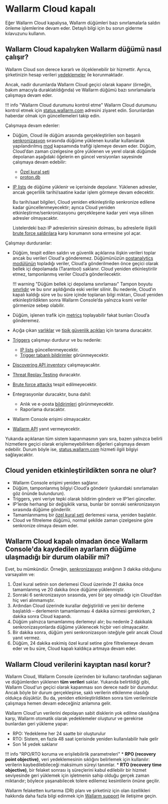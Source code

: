 # Wallarm Cloud kapalı

Eğer Wallarm Cloud kapalıysa, Wallarm düğümleri bazı sınırlamalarla saldırı önleme işlemlerine devam eder. Detaylı bilgi için bu sorun giderme kılavuzunu kullanın.

## Wallarm Cloud kapalıyken Wallarm düğümü nasıl çalışır?

Wallarm Cloud son derece kararlı ve ölçeklenebilir bir hizmettir. Ayrıca, şirketinizin hesap verileri [yedeklemeler](#how-does-wallarm-protect-its-cloud-data-from-loss) ile korunmaktadır.

Ancak, nadir durumlarda Wallarm Cloud geçici olarak kapanır (örneğin, bakım amacıyla duraklatıldığında) ve Wallarm düğümü bazı sınırlamalarla çalışmaya devam eder.

!!! info "Wallarm Cloud durumunu kontrol etme"
    Wallarm Cloud durumunu kontrol etmek için [status.wallarm.com](https://status.wallarm.com/) adresini ziyaret edin. Sorunlardan haberdar olmak için güncellemeleri takip edin.

Çalışmaya devam edenler:

* Düğüm, Cloud ile düğüm arasında gerçekleştirilen son başarılı [senkronizasyon](../admin-en/configure-cloud-node-synchronization-en.md) sırasında düğüme yüklenen kurallar kullanılarak yapılandırılmış [mod](../admin-en/configure-wallarm-mode.md#available-filtration-modes) kapsamında trafiği işlemeye devam eder. Düğüm, Cloud’dan zaman çizelgesine göre yüklenen ve yerel olarak düğümde depolanan aşağıdaki öğelerin en güncel versiyonları sayesinde çalışmaya devam edebilir:

    * [Özel kural seti](../user-guides/rules/rules.md#ruleset-lifecycle)
    * [proton.db](../about-wallarm/protecting-against-attacks.md#library-libproton)

* [IP lists](../user-guides/ip-lists/overview.md) de düğüme yüklenir ve içerisinde depolanır. Yüklenen adresler, ancak geçerlilik tarihi/saatine kadar işlem görmeye devam edecektir.

    Bu tarih/saat bilgileri, Cloud yeniden etkinleştirilip senkronize edilene kadar güncellenmeyecektir; ayrıca Cloud yeniden etkinleştirme/senkronizasyonu gerçekleşene kadar yeni veya silinen adresler olmayacaktır.

    Listelerdeki bazı IP adreslerinin süresinin dolması, bu adreslerle ilişkili [brute force saldırılara](../admin-en/configuration-guides/protecting-against-bruteforce.md) karşı korumanın sona ermesine yol açar.

Çalışmayı durduranlar:

* Düğüm, tespit edilen saldırı ve güvenlik açıklarına ilişkin verileri toplar ancak bu verileri Cloud'a gönderemez. Düğümünüzün [postanalytics modülünün](../admin-en/installation-postanalytics-en.md) topladığı veriler, Cloud’a gönderilmeden önce geçici olarak bellek içi depolamada (Tarantool) saklanır. Cloud yeniden etkinleştirilir etmez, tamponlanmış veriler Cloud’a gönderilecektir.

    !!! warning "Düğüm bellek içi depolama sınırlaması"
        Tampon boyutu [sınırlıdır](../admin-en/configuration-guides/allocate-resources-for-node.md#tarantool) ve bu sınır aşıldığında eski veriler silinir. Bu nedenle, Cloud’ın kapalı kaldığı süre ve bu süre içinde toplanan bilgi miktarı, Cloud yeniden etkinleştirildikten sonra Wallarm Console’da yalnızca kısmi veriler görmenize sebep olabilir.

* Düğüm, işlenen trafik için [metrics](../admin-en/configure-statistics-service.md) toplayabilir fakat bunları Cloud’a gönderemez.
* Açığa çıkan [varlıklar](../user-guides/scanner.md) ve [tipik güvenlik açıkları](../user-guides/vulnerabilities.md) için tarama duracaktır.
* [Triggers](../user-guides/triggers/triggers.md) çalışmayı durdurur ve bu nedenle:
    * [IP lists](../user-guides/ip-lists/overview.md) güncellenmeyecektir.
    * [Trigger tabanlı bildirimler](../user-guides/triggers/triggers.md) görünmeyecektir.
* [Discovering API inventory](../api-discovery/overview.md) çalışmayacaktır.
* [Threat Replay Testing](../about-wallarm/detecting-vulnerabilities.md#threat-replay-testing) duracaktır.
* [Brute force attacks](../admin-en/configuration-guides/protecting-against-bruteforce.md) tespit edilmeyecektir.
* Entegrasyonlar duracaktır, buna dahil:
    * Anlık ve e-posta [bildirimleri](../user-guides/settings/integrations/integrations-intro.md) görünmeyecektir.
    * Raporlama duracaktır.
* Wallarm Console erişimi olmayacaktır.
* [Wallarm API](../api/overview.md) yanıt vermeyecektir.

Yukarıda açıklanan tüm sistem kapanmasının yanı sıra, bazen yalnızca belirli hizmetlere geçici olarak erişilemeyebilirken diğerleri çalışmaya devam edebilir. Durum böyle ise, [status.wallarm.com](https://status.wallarm.com/) hizmeti ilgili bilgiyi sağlayacaktır.

## Cloud yeniden etkinleştirildikten sonra ne olur?

* Wallarm Console erişimi yeniden sağlanır.
* Düğüm, tamponlanmış bilgiyi Cloud’a gönderir (yukarıdaki sınırlamaları göz önünde bulundurun).
* Triggers, yeni veriye tepki olarak bildirim gönderir ve IP’leri günceller.
* IP’lerde herhangi bir değişiklik varsa, bunlar bir sonraki senkronizasyon sırasında düğüme gönderilir.
* Tamamlanmamış bir [özel kural seti](#is-there-a-case-when-node-did-not-get-settings-saved-in-wallarm-console-before-wallarm-cloud-is-down) derlemesi varsa, yeniden başlatılır.
* Cloud ve filtreleme düğümü, normal şekilde zaman çizelgesine göre senkronize olmaya devam eder.

## Wallarm Cloud kapalı olmadan önce Wallarm Console'da kaydedilen ayarların düğüme ulaşmadığı bir durum olabilir mi?

Evet, bu mümkündür. Örneğin, [senkronizasyon](../admin-en/configure-cloud-node-synchronization-en.md) aralığının 3 dakika olduğunu varsayalım ve:

1. Özel kural setinin son derlemesi Cloud üzerinde 21 dakika önce tamamlanmış ve 20 dakika önce düğüme yüklenmiştir.
2. Sonraki 6 senkronizasyon sırasında, yeni bir şey olmadığı için Cloud’dan hiç veri alınmamıştır.
3. Ardından Cloud üzerinde kurallar değiştirildi ve yeni bir derleme başlatıldı – derlemenin tamamlanması 4 dakika sürmesi gerekirken, 2 dakika sonra Cloud kapandı.
4. Düğüm yalnızca tamamlanmış derlemeyi alır; bu nedenle 2 dakikalık senkronizasyonlarda düğüme yüklenecek hiçbir veri olmayacaktır.
5. Bir dakika sonra, düğüm yeni senkronizasyon isteğiyle gelir ancak Cloud yanıt vermez.
6. Düğüm, 24 dakika eskimiş özel kural setine göre filtrelemeye devam eder ve bu süre, Cloud kapalı kaldıkça artmaya devam eder.

## Wallarm Cloud verilerini kayıptan nasıl korur?

Wallarm Cloud, Wallarm Console üzerinden bir kullanıcı tarafından sağlanan ve düğümlerden yüklenen **tüm verileri** saklar. Yukarıda belirtildiği gibi, Wallarm Cloud'un geçici olarak kapanması son derece nadir bir durumdur. Ancak böyle bir durum gerçekleşirse, saklı verilerin etkilenme olasılığı oldukça düşüktür. Bu da, yeniden etkinleştirildikten sonra tüm verilerinizle çalışmaya hemen devam edeceğiniz anlamına gelir.

Wallarm Cloud'un verilerini depolayan sabit disklerin yok edilme olasılığına karşı, Wallarm otomatik olarak yedeklemeler oluşturur ve gerekirse bunlardan geri yükleme yapar:

* RPO: Yedekleme her 24 saatte bir oluşturulur
* RTO: Sistem, en fazla 48 saat içerisinde yeniden kullanılabilir hale gelir
* Son 14 yedek saklanır

!!! info "RPO/RTO koruma ve erişilebilirlik parametreleri"
    * **RPO (recovery point objective)**, veri yedeklemesinin sıklığını belirlemek için kullanılır: verilerin kaybedilebileceği maksimum süreyi tanımlar.
    * **RTO (recovery time objective)**, bir felaket sonrası iş süreçlerini kabul edilebilir bir hizmet seviyesinde geri yüklemek için işletmenin sahip olduğu gerçek zaman miktarıdır; böylece yaşanabilecek tolere edilemez kesintilerin önüne geçilir.

Wallarm felaketten kurtarma (DR) planı ve şirketiniz için olan özellikleri hakkında daha fazla bilgi edinmek için [Wallarm support](mailto:support@wallarm.com) ile iletişime geçin.